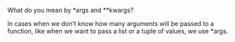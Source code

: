 What do you mean by *args and **kwargs?

In cases when we don’t know how many arguments will be passed to a function, like when we want to pass a list or a tuple of values, we use *args.


